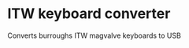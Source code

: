 ITW keyboard converter
==============================
Converts burroughs ITW magvalve keyboards to USB
